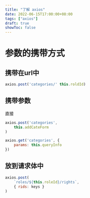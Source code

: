```yaml
---
title: "了解 axios"
date: 2022-06-15T17:00:00+08:00
tags: ["axios"]
draft: true
showToc: false
---
```


# 参数的携带方式

## 携带在url中
```js
axios.post('categories/' this.roldId)
```
## 携带参数
直接
```js
axios.post('categories',
    this.addCateForm
)
```


```js
axios.get('categories', {
    params: this.queryInfo
})
```

## 放到请求体中

```js
axios.post(
    `roles/${this.roleId}/rights`,
    { rids: keys }
)
```